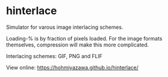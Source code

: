 # hinterlace

Simulator for varous image interlacing schemes.

Loading-% is by fraction of pixels loaded. For the image formats themselves, compression will make this more complicated.

Interlacing schemes: GIF, PNG and FLIF

View online: https://hohmiyazawa.github.io/hinterlace/

